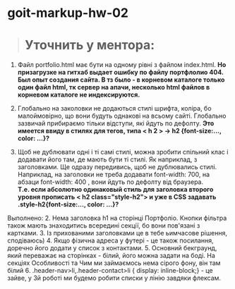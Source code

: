 # goit-markup-hw-02
> # Уточнить у ментора:

1. Файл portfolio.html має бути на одному рівні з файлом index.html.
**Но призагрузке на гитхаб выдает ошибку по файлу портфлолио 404. Был опыт создания сайта. В тз было - в корневом каталоге только один файл html, тк сервер на апачи, несколько html  файлов в корневом каталоге не индексируются.**

7. Глобально на заколовки не додаються стилі шрифта, коліра, бо малоймовірно, що вони будуть однакові на всьому сайті. Глобально зазвичай прибираємо тільки відступи, які йдуть по дефолту.
**Это имеется ввиду в стилях для тегов, типа < h 2 > -> h2 {font-size:..., color: ...}?**
8. Щоб не дублювати одні і ті самі стилі, можна зробити спільний клас і додавати його там, де мають бути ті стилі. Як наприклад, з заголовками. Ще  одразу передивись, щоб не дублювались стилі. Наприклад, на заголовки не треба додавати font-width: 700, на абзаци font-width: 400 , вони йдуть по дефолту від браузера.  
**Т.е. если абсолютно одинаковый стиль для заголовка второго уровня прописать < h2 class="style-h2"> и уже в CSS задавать .style-h2{font-size:..., color: ...}?**

Выполнено:
2. Нема заголовка h1 на сторінці Портфоліо.  Кнопки фільтра також мають знаходитись всередині секції, бо вони пов'язані з картками.
3. Із прихованими заголовками це в тебе ьимчасове рішення, сподіваюсь)
4. Якщо фізична адреса у футері - це також посилання, доречно його додати у список з контактами.
5. Основний бекграунд, який переважає на сторінках - білий, його можна задати на боді. На секціях Особливості та Чим ми займаємось нема сірого фону, він там білий
6. .header-nav>li,.header-contact>li { display: inline-block;}  - це зайве, у 3й роботі ми будемо робити списки у лінію завдяки флексам.
